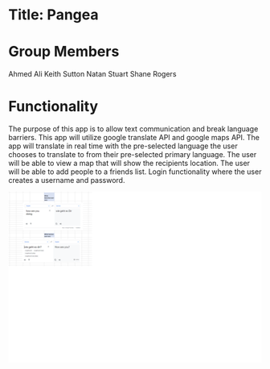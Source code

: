 # Title: Pangea


# Group Members
Ahmed Ali
Keith Sutton
Natan Stuart
Shane Rogers

# Functionality

The purpose of this app is to allow text communication and break language barriers. This app will utilize google translate API and google maps API.
The app will translate in real time with the pre-selected language the user chooses to translate to from their pre-selected primary language.
The user will be able to view a map that will show the recipients location.
The user will be able to add people to a friends list.
Login functionality where the user creates a username and password.

![](Pangearoughsketch.png)